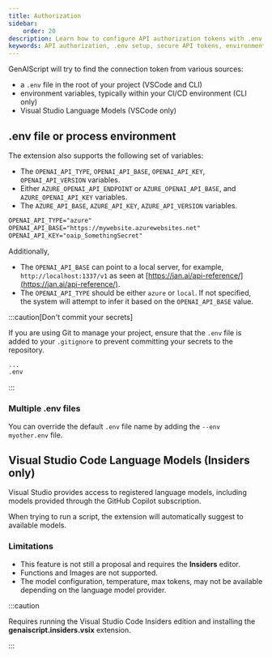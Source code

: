 ```yaml
---
title: Authorization
sidebar:
    order: 20
description: Learn how to configure API authorization tokens with .env files for secure API access in your development environment.
keywords: API authorization, .env setup, secure API tokens, environment configuration, API access security
---
```


GenAIScript will try to find the connection token from various sources:

-   a `.env` file in the root of your project (VSCode and CLI)
-   environment variables, typically within your CI/CD environment (CLI only)
-   Visual Studio Language Models (VSCode only)

## .env file or process environment

The extension also supports the following set of variables:

-   The `OPENAI_API_TYPE`, `OPENAI_API_BASE`, `OPENAI_API_KEY`, `OPENAI_API_VERSION` variables.
-   Either `AZURE_OPENAI_API_ENDPOINT` or `AZURE_OPENAI_API_BASE`, and `AZURE_OPENAI_API_KEY` variables.
-   The `AZURE_API_BASE`, `AZURE_API_KEY`, `AZURE_API_VERSION` variables.

```txt title=".env"
OPENAI_API_TYPE="azure"
OPENAI_API_BASE="https://mywebsite.azurewebsites.net"
OPENAI_API_KEY="oaip_SomethingSecret"
```

Additionally,

-   The `OPENAI_API_BASE` can point to a local server, for example, `http://localhost:1337/v1` as seen at [https://jan.ai/api-reference/](https://jan.ai/api-reference/).
-   The `OPENAI_API_TYPE` should be either `azure` or `local`. If not specified, the system will attempt to infer it based on the `OPENAI_API_BASE` value.

:::caution[Don't commit your secrets]

If you are using Git to manage your project, ensure that the `.env` file is added to your `.gitignore` to prevent committing your secrets to the repository.

```txt title=".gitignore"
...
.env
```

:::

### Multiple .env files

You can override the default `.env` file name by adding the `--env myother.env` file.

## Visual Studio Code Language Models (**Insiders only**)

Visual Studio provides access to registered language models, including models
provided through the GitHub Copilot subscription.

When trying to run a script, the extension will automatically suggest to available models.

### Limitations

-   This feature is not still a proposal and requires the **Insiders** editor.
-   Functions and Images are not supported.
-   The model configuration, temperature, max tokens, may not be available depending on the language model provider.

:::caution

Requires running the Visual Studio Code Insiders edition and
installing the **genaiscript.insiders.vsix** extension.

:::
